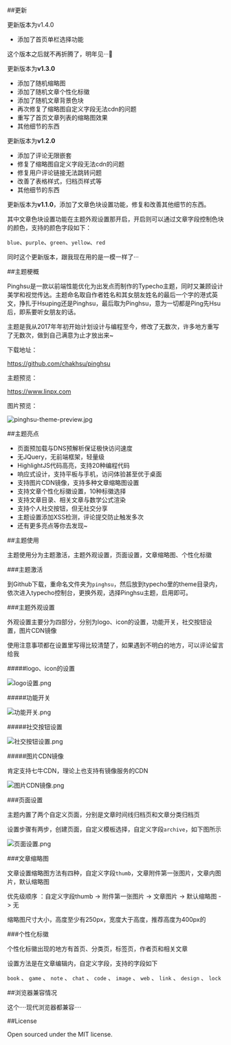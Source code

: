 ##更新

更新版本为v1.4.0

 - 添加了首页单栏选择功能

这个版本之后就不再折腾了，明年见···👋

更新版本为**v1.3.0**

 - 添加了随机缩略图
 - 添加了随机文章个性化标徽
 - 添加了随机文章背景色块
 - 再次修复了缩略图自定义字段无法cdn的问题
 - 重写了首页文章列表的缩略图效果
 - 其他细节的东西

更新版本为**v1.2.0**

 - 添加了评论无限嵌套
 - 修复了缩略图自定义字段无法cdn的问题
 - 修复用户评论链接无法跳转问题
 - 改善了表格样式，归档页样式等
 - 其他细节的东西

更新版本为**v1.1.0**，添加了文章色块设置功能，修复和改善其他细节的东西。

其中文章色块设置功能在主题外观设置那开启，开启则可以通过文章字段控制色块的颜色，支持的颜色字段如下：

`blue`、`purple`、`green`、`yellow`、`red`

同时这个更新版本，跟我现在用的是一模一样了···

##主题梗概

Pinghsu是一款以前端性能优化为出发点而制作的Typecho主题，同时又兼顾设计美学和视觉传达。主题命名取自作者姓名和其女朋友姓名的最后一个字的港式英文，挣扎于Hsuping还是Pinghsu，最后取为Pinghsu，意为一切都是Ping先Hsu后，即系要听女朋友的话。

主题是我从2017年年初开始计划设计与编程至今，修改了无数次，许多地方重写了无数次，做到自己满意为止才放出来~

下载地址：

https://github.com/chakhsu/pinghsu

主题预览：

https://www.linpx.com

图片预览：

![pinghsu-theme-preview.jpg][1]

##主题亮点

 - 页面预加载与DNS预解析保证极快访问速度
 - 无JQuery，无前端框架，轻量级
 - HighlightJS代码高亮，支持20种编程代码
 - 响应式设计，支持平板与手机，访问体验甚至优于桌面
 - 支持图片CDN镜像，支持多种文章缩略图设置
 - 支持文章个性化标徽设置，10种标徽选择
 - 支持文章目录、相关文章与数学公式渲染
 - 支持个人社交按钮，但无社交分享
 - 主题设置添加XSS检测，评论提交防止触发多次
 - 还有更多亮点等你去发现~

##主题使用

主题使用分为主题激活，主题外观设置，页面设置，文章缩略图、个性化标徽

###主题激活

到Github下载，重命名文件夹为`pinghsu`，然后放到typecho里的theme目录内，依次进入typecho控制台，更换外观，选择Pinghsu主题，启用即可。

###主题外观设置

外观设置主要分为四部分，分别为logo、icon的设置，功能开关，社交按钮设置，图片CDN镜像

使用注意事项都在设置里写得比较清楚了，如果遇到不明白的地方，可以评论留言给我

#####logo、icon的设置

![logo设置.png][2]

#####功能开关

![功能开关.png][3]

#####社交按钮设置

![社交按钮设置.png][4]

#####图片CDN镜像

肯定支持七牛CDN，理论上也支持有镜像服务的CDN

![图片CDN镜像.png][5]

###页面设置

主题内置了两个自定义页面，分别是文章时间线归档页和文章分类归档页

设置步骤有两步，创建页面，自定义模板选择，自定义字段`archive`，如下图所示

![页面设置.png][6]

###文章缩略图

文章设置缩略图方法有四种，自定义字段`thumb`，文章附件第一张图片，文章内图片，默认缩略图

优先级顺序 ：自定义字段thumb -> 附件第一张图片 -> 文章图片 -> 默认缩略图 -> 无

缩略图尺寸大小，高度至少有250px，宽度大于高度，推荐高度为400px的

###个性化标徽

个性化标徽出现的地方有首页、分类页，标签页，作者页和相关文章

设置方法是在文章编辑内，自定义字段，支持的字段如下

`book` 、 `game` 、 `note` 、 `chat` 、 `code` 、 `image` 、 `web` 、 `link` 、 `design` 、 `lock`

##浏览器兼容情况

这个····现代浏览器都兼容····

##License

Open sourced under the MIT license.


  [1]: https://ws1.sinaimg.cn/large/7c98397dgy1fcsfm231j9j20rk0ipwhy
  [2]: https://ws1.sinaimg.cn/large/7c98397dgy1fcsflqsec3j20m80bbmxe
  [3]: https://ws1.sinaimg.cn/large/7c98397dgy1fcsflt4gc6j20m80lxq3t
  [4]: https://ws1.sinaimg.cn/large/7c98397dgy1fcsflokwmsj20m80ba74d
  [5]: https://ws1.sinaimg.cn/large/7c98397dgy1fcsflpdtuoj20m808dwem
  [6]: https://ws1.sinaimg.cn/large/7c98397dgy1fcsflrkphkj20rs0i9dgb
